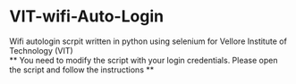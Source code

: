 # VIT-wifi-Auto-Login
Wifi autologin scrpit written in python using selenium for Vellore Institute of Technology (VIT) <br>
** You need to modify the script with your login credentials. Please open the script and follow the instructions **


